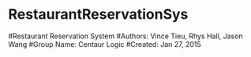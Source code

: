 # RestaurantReservationSys
#Restaurant Reservation System
#Authors: Vince Tieu, Rhys Hall, Jason Wang
#Group Name: Centaur Logic
#Created: Jan 27, 2015

